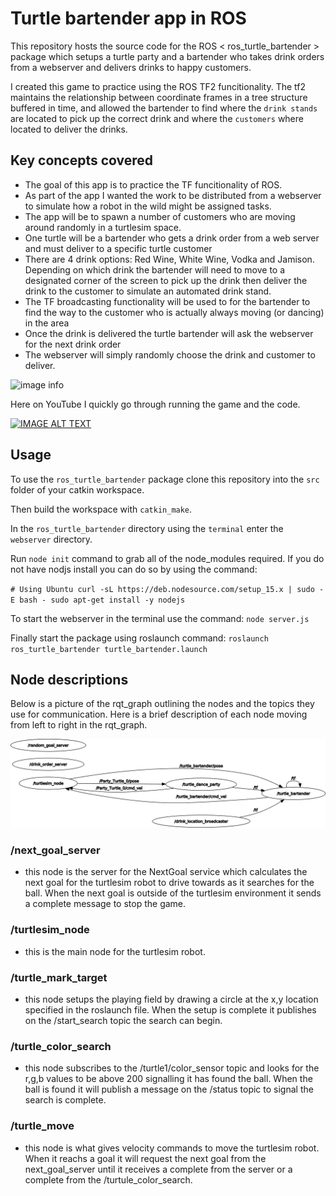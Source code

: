 # Turtle bartender app in ROS #

This repository hosts the source code for the ROS < ros_turtle_bartender > package which setups a turtle party and a bartender who takes drink orders from a webserver and delivers drinks to happy customers.

I created this game to practice using the ROS TF2 funcitionality.  The tf2 maintains the relationship between coordinate frames in a tree structure buffered in time, and allowed the bartender to find where the `drink stands` are located to pick up the correct drink and where the `customers` where located to deliver the drinks.

## Key concepts covered ##
- The goal of this app is to practice the TF funcitionality of ROS.
- As part of the app I wanted the work to be distributed from a webserver to simulate how a robot in the wild might be assigned tasks.
- The app will be to spawn a number of customers who are moving around randomly in a turtlesim space.
- One turtle will be a bartender who gets a drink order from a web server and must deliver to a specific turtle customer
- There are 4 drink options: Red Wine, White Wine, Vodka and Jamison.  Depending on which drink the bartender will need to move to a designated corner of the screen to pick up the drink then deliver the drink to the customer to simulate an automated drink stand.
- The TF broadcasting functionality will be used to for the bartender to find the way to the customer who is actually always moving (or dancing) in the area
- Once the drink is delivered the turtle bartender will ask the webserver for the next drink order
- The webserver will simply randomly choose the drink and customer to deliver.


![image info](./pictures/HideandSeek.gif)

Here on YouTube I quickly go through running the game and the code.

[![IMAGE ALT TEXT](http://img.youtube.com/vi/a16sIjR4Cco/0.jpg)](http://www.youtube.com/watch?v=a16sIjR4Cco "Learning ROS through programming - Turtlesim Hide and Seek")

## Usage ## 

To use the `ros_turtle_bartender` package clone this repository into the `src` folder of your catkin workspace.

Then build the workspace with `catkin_make`.

In the `ros_turtle_bartender` directory using the `terminal` enter the `webserver` directory.

Run `node init` command to grab all of the node_modules required.  If you do not have nodjs install you can do so by using the command:

`# Using Ubuntu
curl -sL https://deb.nodesource.com/setup_15.x | sudo -E bash -
sudo apt-get install -y nodejs`

To start the webserver in the terminal use the command: `node server.js` 

Finally start the package using roslaunch command: `roslaunch ros_turtle_bartender turtle_bartender.launch`

## Node descriptions ##

Below is a picture of the rqt_graph outlining the nodes and the topics they use for communication.  Here is a brief description of each node moving from left to right in the rqt_graph.

![image info](./pictures/rosgraph.png)

### /next_goal_server ###
- this node is the server for the NextGoal service which calculates the next goal for the turtlesim robot to drive towards as it searches for the ball.  When the next goal is outside of the turtlesim environment it sends a complete message to stop the game.

### /turtlesim_node ###
- this is the main node for the turtlesim robot.

### /turtle_mark_target ###
- this node setups the playing field by drawing a circle at the x,y location specified in the roslaunch file.  When the setup is complete it publishes on the /start_search topic the search can begin.

### /turtle_color_search ###
- this node subscribes to the /turtle1/color_sensor topic and looks for the r,g,b values to be above 200 signalling it has found the ball.  When the ball is found it will publish a message on the /status topic to signal the search is complete.

### /turtle_move ###
- this node is what gives velocity commands to move the turtlesim robot.  When it reachs a goal it will request the next goal from the next_goal_server until it receives a complete from the server or a complete from the /turtule_color_search.
